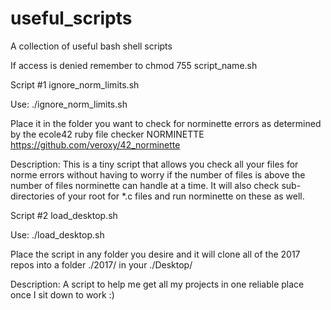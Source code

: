# useful_scripts
A collection of useful bash shell scripts

If access is denied remember to chmod 755 script_name.sh

Script #1
ignore_norm_limits.sh

Use: ./ignore_norm_limits.sh

Place it in the folder you want to check for norminette errors as determined by the ecole42 ruby file checker NORMINETTE https://github.com/veroxy/42_norminette

Description: This is a tiny script that allows you check all your files for norme errors without having to worry if the number of files is above the number of files norminette can handle at a time. It will also check sub-directories of your root for *.c files and run norminette on these as well.

Script #2
load_desktop.sh

Use: ./load_desktop.sh

Place the script in any folder you desire and it will clone all of the 2017 repos into a folder ./2017/ in your ./Desktop/

Description: A script to help me get all my projects in one reliable place once I sit down to work :)
